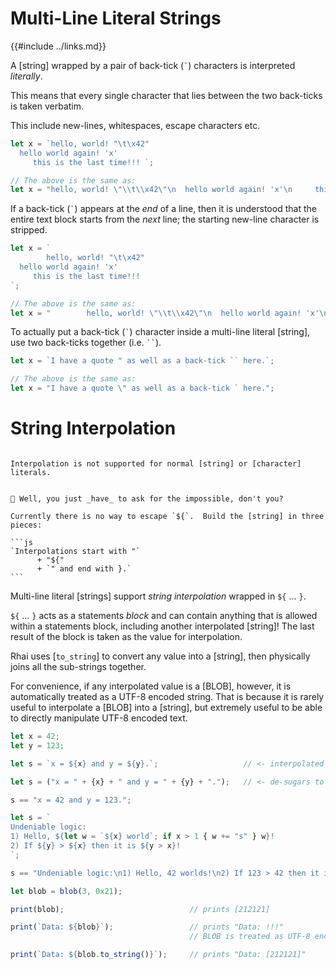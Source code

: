 Multi-Line Literal Strings
==========================

{{#include ../links.md}}

A [string] wrapped by a pair of back-tick (`` ` ``) characters is interpreted _literally_.

This means that every single character that lies between the two back-ticks is taken verbatim.

This include new-lines, whitespaces, escape characters etc.

```js
let x = `hello, world! "\t\x42"
  hello world again! 'x'
     this is the last time!!! `;

// The above is the same as:
let x = "hello, world! \"\\t\\x42\"\n  hello world again! 'x'\n     this is the last time!!! ";
```

If a back-tick (`` ` ``) appears at the _end_ of a line, then it is understood that the entire text
block starts from the _next_ line; the starting new-line character is stripped.

```js
let x = `
        hello, world! "\t\x42"
  hello world again! 'x'
     this is the last time!!!
`;

// The above is the same as:
let x = "        hello, world! \"\\t\\x42\"\n  hello world again! 'x'\n     this is the last time!!!\n";
```

To actually put a back-tick (`` ` ``) character inside a multi-line literal [string], use two
back-ticks together (i.e. ` `` `).

```js
let x = `I have a quote " as well as a back-tick `` here.`;

// The above is the same as:
let x = "I have a quote \" as well as a back-tick ` here.";
```


String Interpolation
====================

```admonish warning.side.wide "Only literal strings"

Interpolation is not supported for normal [string] or [character] literals.
```

~~~admonish question.side.wide "What if I want `${` inside?"

🤦 Well, you just _have_ to ask for the impossible, don't you?

Currently there is no way to escape `${`.  Build the [string] in three pieces:

```js
`Interpolations start with "`
      + "${"
      + `" and end with }.`
```
~~~

Multi-line literal [strings] support _string interpolation_ wrapped in `${` ... `}`.

`${` ... `}` acts as a statements _block_ and can contain anything that is allowed within a
statements block, including another interpolated [string]!
The last result of the block is taken as the value for interpolation.

Rhai uses [`to_string`] to convert any value into a [string], then physically joins all the
sub-strings together.

For convenience, if any interpolated value is a [BLOB], however, it is automatically treated as a
UTF-8 encoded string.  That is because it is rarely useful to interpolate a [BLOB] into a [string],
but extremely useful to be able to directly manipulate UTF-8 encoded text.

```js
let x = 42;
let y = 123;

let s = `x = ${x} and y = ${y}.`;                   // <- interpolated string

let s = ("x = " + {x} + " and y = " + {y} + ".");   // <- de-sugars to this

s == "x = 42 and y = 123.";

let s = `
Undeniable logic:
1) Hello, ${let w = `${x} world`; if x > 1 { w += "s" } w}!
2) If ${y} > ${x} then it is ${y > x}!
`;

s == "Undeniable logic:\n1) Hello, 42 worlds!\n2) If 123 > 42 then it is true!\n";

let blob = blob(3, 0x21);

print(blob);                            // prints [212121]

print(`Data: ${blob}`);                 // prints "Data: !!!"
                                        // BLOB is treated as UTF-8 encoded string

print(`Data: ${blob.to_string()}`);     // prints "Data: [212121]"
```
